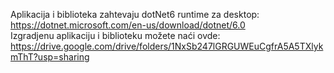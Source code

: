 Aplikacija i biblioteka zahtevaju dotNet6 runtime za desktop:<br>
https://dotnet.microsoft.com/en-us/download/dotnet/6.0<br>
Izgradjenu aplikaciju i biblioteku možete naći ovde:<br>
https://drive.google.com/drive/folders/1NxSb247lGRGUWEuCgfrA5A5TXlykmThT?usp=sharing
